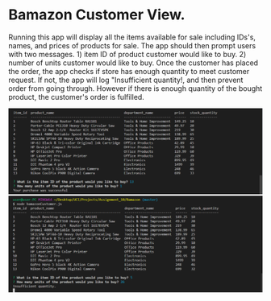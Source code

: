 # Bamazon Customer View.
Running this app will display all the items available for sale including IDs's, names, and prices of products for sale.
The app should then prompt users with two messages. 1) item ID of product customer would like to buy. 2) number of units customer would like to buy.
Once the customer has placed the order, the app checks if store has enough quantity to meet customer request. If not, the app will log "Insufficient quantity!, and then prevent order from going through.
However if there is enough quantity of the bought product, the customer's order is fulfilled.  

![GitHub Logo](assets/images/image_2.png)![GitHub Logo](assets/images/image_3.png)
